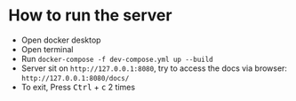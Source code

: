 # How to run the server

- Open docker desktop
- Open terminal
- Run `docker-compose -f dev-compose.yml up --build`
- Server sit on `http://127.0.0.1:8080`, try to access the docs via browser: `http://127.0.0.1:8080/docs/`
- To exit, Press <kbd>Ctrl</kbd> + <kbd>c</kbd> 2 times
